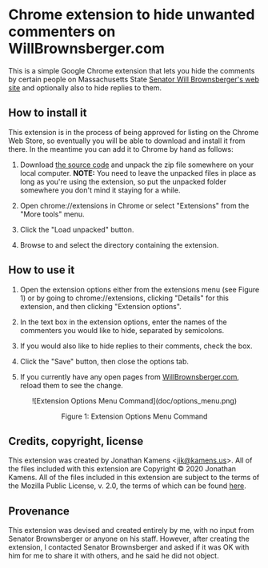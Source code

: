 Chrome extension to hide unwanted commenters on WillBrownsberger.com
====================================================================

This is a simple Google Chrome extension that lets you hide the
comments by certain people on Massachusetts State
[Senator Will Brownsberger's web site][1] and optionally also to hide
replies to them.

[1]: https://willbrownsberger.com/

## How to install it

This extension is in the process of being approved for listing on the
Chrome Web Store, so eventually you will be able to download and
install it from there. In the meantime you can add it to Chrome by
hand as follows:

1. Download [the source code][2] and unpack the zip file somewhere on
   your local computer. **NOTE:** You need to leave the unpacked files
   in place as long as you're using the extension, so put the unpacked
   folder somewhere you don't mind it staying for a while.

2. Open chrome://extensions in Chrome or select "Extensions" from the
   "More tools" menu.

3. Click the "Load unpacked" button.

4. Browse to and select the directory containing the extension.
   
[2]: https://github.com/jikamens/WillBrownsbergerComFilter/archive/master.zip

## How to use it

1. Open the extension options either from the extensions menu (see
   Figure 1) or by going to chrome://extensions, clicking "Details"
   for this extension, and then clicking "Extension options".

2. In the text box in the extension options, enter the names of the
   commenters you would like to hide, separated by semicolons.

3. If you would also like to hide replies to their comments, check the
   box.

4. Click the "Save" button, then close the options tab.

5. If you currently have any open pages from
   [WillBrownsberger.com][1], reload them to see the change.

<center>
![Extension Options Menu Command](doc/options_menu.png)

Figure 1: Extension Options Menu Command
</center>

## Credits, copyright, license

This extension was created by Jonathan Kamens <[jik@kamens.us][3]>.
All of the files included with this extension are Copyright &copy;
2020 Jonathan Kamens. All of the files included in this extension are
subject to the terms of the Mozilla Public License, v. 2.0, the terms
of which can be found [here][4].

[3]: mailto:jik@kamens.us
[4]: https://mozilla.org/MPL/2.0/

## Provenance

This extension was devised and created entirely by me, with no input
from Senator Brownsberger or anyone on his staff. However, after
creating the extension, I contacted Senator Brownsberger and asked if
it was OK with him for me to share it with others, and he said he did
not object.
